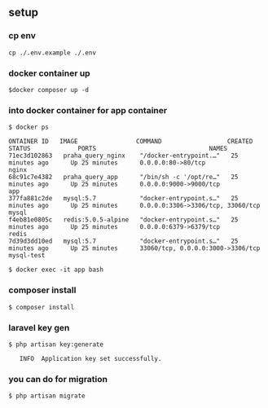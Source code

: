 ## setup
### cp env
```
cp ./.env.example ./.env
```
### docker container up
```
$docker composer up -d
```

### into docker container for app container
```
$ docker ps

ONTAINER ID   IMAGE                COMMAND                  CREATED             STATUS             PORTS                               NAMES
71ec3d102863   praha_query_nginx    "/docker-entrypoint.…"   25 minutes ago      Up 25 minutes      0.0.0.0:80->80/tcp                  nginx
68c91c7e4382   praha_query_app      "/bin/sh -c '/opt/re…"   25 minutes ago      Up 25 minutes      0.0.0.0:9000->9000/tcp              app
377fa881c2de   mysql:5.7            "docker-entrypoint.s…"   25 minutes ago      Up 25 minutes      0.0.0.0:3306->3306/tcp, 33060/tcp   mysql
f4eb81e0805c   redis:5.0.5-alpine   "docker-entrypoint.s…"   25 minutes ago      Up 25 minutes      0.0.0.0:6379->6379/tcp              redis
7d39d3dd10ed   mysql:5.7            "docker-entrypoint.s…"   25 minutes ago      Up 25 minutes      33060/tcp, 0.0.0.0:3000->3306/tcp   mysql-test

$ docker exec -it app bash
```


### composer install
```
$ composer install
```

### laravel key gen
```
$ php artisan key:generate

   INFO  Application key set successfully.
```

### you can do for migration
```
$ php artisan migrate
```
